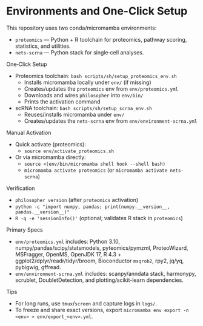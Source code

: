 Environments and One-Click Setup
================================

This repository uses two conda/micromamba environments:
- `proteomics` — Python + R toolchain for proteomics, pathway scoring, statistics, and utilities.
- `nets-scrna` — Python stack for single‑cell analyses.

One‑Click Setup
- Proteomics toolchain: `bash scripts/sh/setup_proteomics_env.sh`
  - Installs micromamba locally under `env/` (if missing)
  - Creates/updates the `proteomics` env from `env/proteomics.yml`
  - Downloads and wires `philosopher` into `env/bin/`
  - Prints the activation command
- scRNA toolchain: `bash scripts/sh/setup_scrna_env.sh`
  - Reuses/installs micromamba under `env/`
  - Creates/updates the `nets-scrna` env from `env/environment-scrna.yml`

Manual Activation
- Quick activate (proteomics):
  - `source env/activate_proteomics.sh`
- Or via micromamba directly:
  - `source <(env/bin/micromamba shell hook --shell bash)`
  - `micromamba activate proteomics` (or `micromamba activate nets-scrna`)

Verification
- `philosopher version` (after `proteomics` activation)
- `python -c "import numpy, pandas; print(numpy.__version__, pandas.__version__)"`
- `R -q -e 'sessionInfo()'` (optional; validates R stack in `proteomics`)

Primary Specs
- `env/proteomics.yml` includes: Python 3.10, numpy/pandas/scipy/statsmodels, pyteomics/pymzml, ProteoWizard, MSFragger, OpenMS, OpenJDK 17, R 4.3 + ggplot2/dplyr/readr/tidyr/broom, Bioconductor `msqrob2`, rpy2, jq/yq, pybigwig, gffread.
- `env/environment-scrna.yml` includes: scanpy/anndata stack, harmonypy, scrublet, DoubletDetection, and plotting/scikit-learn dependencies.

Tips
- For long runs, use `tmux`/`screen` and capture logs in `logs/`.
- To freeze and share exact versions, export `micromamba env export -n <env> > env/export_<env>.yml`.

